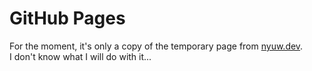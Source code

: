 # GitHub Pages

For the moment, it's only a copy of the temporary page from [nyuw.dev](https://nyuw.dev).  
I don't know what I will do with it...
